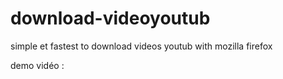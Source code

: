 # download-videoyoutub
simple et fastest to download videos youtub with mozilla firefox

demo vidéo :



